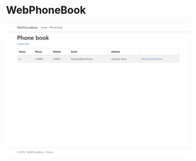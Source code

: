 # WebPhoneBook
![Alt text](https://github.com/DjukicBogdan/WebPhoneBook/blob/master/PhoneBookASPNET.JPG?raw=true "Title")
